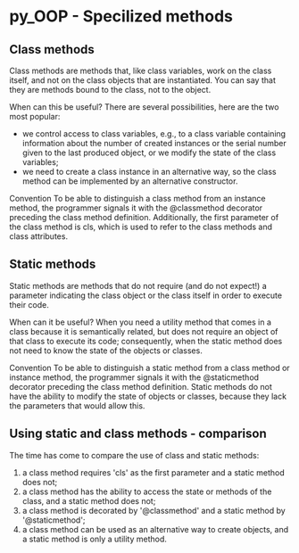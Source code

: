 # py_OOP - Specilized methods

## Class methods
Class methods are methods that, like class variables, work on the class itself, and
not on the class objects that are instantiated. You can say that they are methods bound
to the class, not to the object.

When can this be useful? There are several possibilities, here are the two most popular:
- we control access to class variables, e.g., to a class variable containing information 
about the number of created instances or the serial number given to the last produced 
object, or we modify the state of the class variables;
- we need to create a class instance in an alternative way, so the class method can be 
implemented by an alternative constructor.

Convention
To be able to distinguish a class method from an instance method, the programmer signals 
it with the @classmethod decorator preceding the class method definition.
Additionally, the first parameter of the class method is cls, which is used to refer to
the class methods and class attributes.


## Static methods
Static methods are methods that do not require (and do not expect!) a parameter indicating
 the class object or the class itself in order to execute their code.

When can it be useful?
When you need a utility method that comes in a class because it is semantically related, 
but does not require an object of that class to execute its code;
consequently, when the static method does not need to know the state of the objects or classes.

Convention
To be able to distinguish a static method from a class method or instance method, the 
programmer signals it with the @staticmethod decorator preceding the class method definition.
Static methods do not have the ability to modify the state of objects or classes, because 
they lack the parameters that would allow this.


## Using static and class methods - comparison
The time has come to compare the use of class and static methods:
1. a class method requires 'cls' as the first parameter and a static method does not;
2. a class method has the ability to access the state or methods of the class, and a
 static method does not;
3. a class method is decorated by '@classmethod' and a static method by '@staticmethod';
4. a class method can be used as an alternative way to create objects, and a static method
 is only a utility method.
